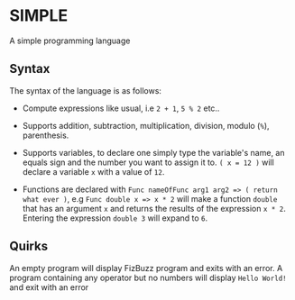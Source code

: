# SIMPLE
A simple programming language

## Syntax
The syntax of the language is as follows:
  * Compute expressions like usual, i.e `2 + 1`, `5 % 2` etc..
		
  * Supports addition, subtraction, multiplication, division, modulo (`%`), parenthesis.
		
  * Supports variables, to declare one simply type the variable's name, an equals sign and the number you want to assign it to.
  `( x = 12 )` will declare a variable `x` with a value of `12`.
	
  * Functions are declared with `Func nameOfFunc arg1 arg2 => ( return what ever )`, e.g `Func double x => x * 2` will
  make a function `double` that has an argument `x` and returns the results of the expression `x * 2`. Entering the expression
  `double 3` will expand to `6`.

## Quirks
An empty program will display FizBuzz program and exits with an error.
A program containing any operator but no numbers will display `Hello World!` and exit with an error
